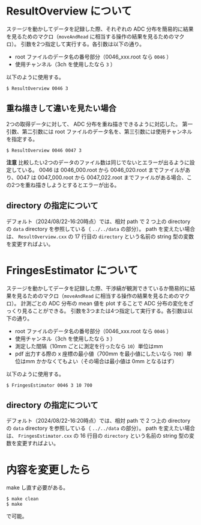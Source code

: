 # ResultOverview について
ステージを動かしてデータを記録した際、それぞれの ADC 分布を簡易的に結果を見るためのマクロ（`moveAndRead` に相当する操作の結果を見るためのマクロ）。
引数を2つ指定して実行する。各引数は以下の通り。
* root ファイルのデータ名の番号部分（0046_xxx.root なら `0046` ）
* 使用チャンネル（3ch を使用したなら `3` ）

以下のように使用する。
```
$ ResultOverview 0046 3
```

## 重ね描きして違いを見たい場合
2つの取得データに対して、 ADC 分布を重ね描きできるように対応した。
第一引数、第二引数には root ファイルのデータ名を、第三引数には使用チャンネルを指定する。
```
$ ResultOverview 0046 0047 3
```
**注意**
比較したい2つのデータのファイル数は同じでないとエラーが出るように設定している。
0046 は 0046_000.root から 0046_020.root までファイルがあり、0047 は 0047_000.root から 0047_022.root までファイルがある場合、この2つを重ね描きしようとするとエラーが出る。


## directory の指定について
デフォルト（2024/08/22-16:20時点）では、相対 path で 2 つ上の directory の `data` directory を参照している（ `../../data` の部分）。
path を変えたい場合は、 `ResultOverview.cxx` の 17 行目の `directory` という名前の string 型の変数を変更すればよい。

# FringesEstimator について
ステージを動かしてデータを記録した際、干渉縞が観測できているか簡易的に結果を見るためのマクロ（`moveAndRead` に相当する操作の結果を見るためのマクロ）。
計測ごとの ADC 分布の mean 値を plot することで ADC 分布の変化をざっくり見ることができる。
引数を3つまたは4つ指定して実行する。各引数は以下の通り。
* root ファイルのデータ名の番号部分（0046_xxx.root なら `0046` ）
* 使用チャンネル（3ch を使用したなら `3` ）
* 測定した間隔（10mm ごとに測定を行ったなら `10`）単位はmm
* pdf 出力する際の x 座標の最小値（700mm を最小値にしたいなら `700`）単位はmm かかなくてもよい（その場合は最小値は 0mm となるはず）

以下のように使用する。
```
$ FringesEstimator 0046 3 10 700
```

## directory の指定について
デフォルト（2024/08/22-16:20時点）では、相対 path で 2 つ上の directory の `data` directory を参照している（ `../../data` の部分）。
path を変えたい場合は、 `FringesEstimator.cxx` の 16 行目の `directory` という名前の string 型の変数を変更すればよい。

# 内容を変更したら
make し直す必要がある。
```
$ make clean
$ make
```
で可能。
